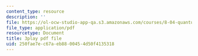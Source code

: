 ```yaml
---
content_type: resource
description: ''
file: https://ol-ocw-studio-app-qa.s3.amazonaws.com/courses/8-04-quantum-physics-i-spring-2016/250fae7ec67aeb8800454d50f4135318_7q32Wnm4dEw.pdf
file_type: application/pdf
resourcetype: Document
title: 3play pdf file
uid: 250fae7e-c67a-eb88-0045-4d50f4135318
---
```

